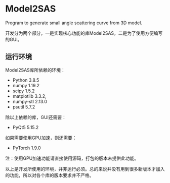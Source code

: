 # Model2SAS
Program to generate small angle scattering curve from 3D model.

开发分为两个部分，一是实现核心功能的库Model2SAS，二是为了使用方便编写的GUI。

## 运行环境

Model2SAS库所依赖的环境：

- Python 3.8.5
- numpy 1.19.2
- scipy 1.5.2
- matplotlib 3.3.2,
- numpy-stl 2.13.0
- psutil 5.7.2

除以上依赖的库，GUI还需要：

- PyQt5 5.15.2

如果需要使用GPU加速，则还需要：

- PyTorch 1.9.0

注：使用GPU加速功能请直接使用源码，打包的版本未提供此功能。

以上是开发所使用的环境，并非运行必须。总的来说并没有用到很多新版本才加入的功能，所以对各个库的版本要求并不严格。


